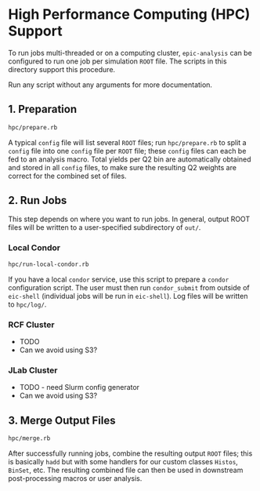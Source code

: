 High Performance Computing (HPC) Support
========================================

To run jobs multi-threaded or on a computing cluster, `epic-analysis` can be configured to run one
job per simulation `ROOT` file. The scripts in this directory support this procedure.

Run any script without any arguments for more documentation.

## 1. Preparation
```bash
hpc/prepare.rb
```
A typical `config` file will list several `ROOT` files; run `hpc/prepare.rb` to split a `config`
file into one `config` file per `ROOT` file; these `config` files can each be fed to an analysis
macro. Total yields per Q2 bin are automatically obtained and stored in all `config` files, to make
sure the resulting Q2 weights are correct for the combined set of files.

## 2. Run Jobs
This step depends on where you want to run jobs. In general, output ROOT files will be written
to a user-specified subdirectory of `out/`.

### Local Condor
```bash
hpc/run-local-condor.rb
```
If you have a local `condor` service, use this script to prepare a `condor` configuration script.
The user must then run `condor_submit` from outside of `eic-shell` (individual jobs will be run in `eic-shell`).
Log files will be written to `hpc/log/`.

### RCF Cluster
- TODO
- Can we avoid using S3?

### JLab Cluster
- TODO - need Slurm config generator
- Can we avoid using S3?

## 3. Merge Output Files
```bash
hpc/merge.rb
```
After successfully running jobs, combine the resulting output `ROOT` files; this is basically `hadd`
but with some handlers for our custom classes `Histos`, `BinSet`, etc. The resulting combined file
can then be used in downstream post-processing macros or user analysis.
